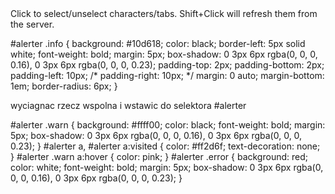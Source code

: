 <div class="info">
  <i class="fa fa-question-circle"></i> 
    Click to select/unselect characters/tabs. Shift+Click will refresh them from the server.
</div>

#alerter .info {
  background: #10d618;
  color: black;
  border-left: 5px solid white;
  font-weight: bold;
  margin: 5px;
  box-shadow: 0 3px 6px rgba(0, 0, 0, 0.16), 0 3px 6px rgba(0, 0, 0, 0.23);
  padding-top: 2px;
  padding-bottom: 2px;
  padding-left: 10px;
  /* padding-right: 10px; */
  margin: 0 auto;
  margin-bottom: 1em;
  border-radius: 6px;
}



wyciagnac rzecz wspolna i wstawic do selektora #alerter

#alerter .warn {
  background: #ffff00;
  color: black;
  font-weight: bold;
  margin: 5px;
  box-shadow: 0 3px 6px rgba(0, 0, 0, 0.16), 0 3px 6px rgba(0, 0, 0, 0.23);
}
#alerter a,
#alerter a:visited {
  color: #ff2d6f;
  text-decoration: none;
}
#alerter .warn a:hover {
  color: pink;
}
#alerter .error {
  background: red;
  color: white;
  font-weight: bold;
  margin: 5px;
  box-shadow: 0 3px 6px rgba(0, 0, 0, 0.16), 0 3px 6px rgba(0, 0, 0, 0.23);
}